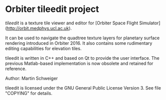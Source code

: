 # Orbiter tileedit project

*tileedit* is a texture tile viewer and editor for [Orbiter Space Flight Simulator] (http://orbit.medphys.ucl.ac.uk).

It can be used to navigate the quadtree texture layers for planetary surface rendering introduced in Orbiter 2016. It also contains some rudimentary editing capabilities for elevation tiles.

tileedit is written in C++ and based on Qt to provide the user interface. The previous Matlab-based implementation is now obsolete and retained for reference.

Author: Martin Schweiger

tileedit is licensed under the GNU General Public License Version 3. See file "COPYING" for details.
